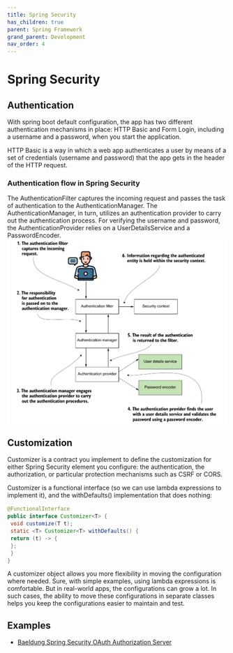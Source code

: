 ```yaml
---
title: Spring Security
has_children: true
parent: Spring Framework
grand_parent: Development
nav_order: 4
---
```


# Spring Security
## Authentication
With spring boot default configuration, the app has two different authentication 
mechanisms in place: HTTP Basic and Form Login, including a username and a password, when you start the application.


HTTP Basic is a way in which a web app authenticates a user by means of a set of credentials (username and password) that the app gets in the header of the HTTP request.

### Authentication flow in Spring Security
The AuthenticationFilter captures the incoming request and passes the task of authentication to the AuthenticationManager. The AuthenticationManager, in turn, utilizes an authentication provider to carry out the authentication 
process. For verifying the username and password, the AuthenticationProvider relies on a UserDetailsService and a PasswordEncoder.
![Spring Security’s authentication flow](spring-security-authentication-flow.png)

## Customization
Customizer is a contract you implement to define the customization for either Spring Security element you configure: the authentication, the authorization, or particular protection mechanisms such as CSRF or CORS.

Customizer is a functional interface (so we can use lambda expressions to implement it), and the withDefaults() implementation that does nothing:

```java
@FunctionalInterface
public interface Customizer<T> {
 void customize(T t);
 static <T> Customizer<T> withDefaults() {
 return (t) -> {
 };
 }
}
```
A customizer object allows you more flexibility in moving the configuration where needed. Sure, with simple examples, using lambda expressions is comfortable. But in real-world apps, the configurations can grow a lot. In such cases, the ability to move these configurations in separate classes helps you keep the configurations easier to maintain and test.

## Examples
* [Baeldung Spring Security OAuth Authorization Server](https://github.com/spring-kb/baeldung-spring-security-oauth-auth-server)
